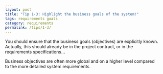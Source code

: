 ```yaml
---
layout: post
title: "Tip 1-3: Highlight the business goals of the system!"
tags: requirements goals
category: requirements
permalink: /tips/1-3/
---
```



You should ensure that the business goals (objectives) are explicitly known. Actually,
this should already be in the project contract, or in the
requirements specifications...

Business objectives are often more global and on a higher level compared to the more
detailed system requirements.
